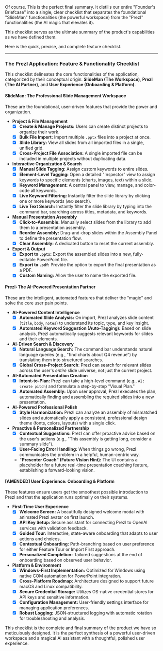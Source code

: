 Of course. This is the perfect final summary. It distills our entire "Founder's Briefcase" into a single, clear checklist that separates the foundational "SlideMan" functionalities (the powerful workspace) from the "PrezI" functionalities (the AI magic that elevates it).

This checklist serves as the ultimate summary of the product's capabilities as we have defined them.

Here is the quick, precise, and complete feature checklist.

---

### **The PrezI Application: Feature & Functionality Checklist**

This checklist delineates the core functionalities of the application, categorized by their conceptual origin: **SlideMan (The Workspace)**, **PrezI (The AI Partner)**, and **User Experience (Onboarding & Platform)**.

#### **SlideMan: The Professional Slide Management Workspace**

These are the foundational, user-driven features that provide the power and organization.

*   **Project & File Management**
    *   [x] **Create & Manage Projects:** Users can create distinct projects to organize their work.
    *   [x] **Bulk File Import:** Import multiple `.pptx` files into a project at once.
    *   [x] **Slide Library:** View all slides from all imported files in a single, unified grid.
    *   [x] **Cross-Project File Association:** A single imported file can be included in multiple projects without duplicating data.

*   **Interactive Organization & Search**
    *   [x] **Manual Slide Tagging:** Assign custom keywords to entire slides.
    *   [x] **Element-Level Tagging:** Open a detailed "Inspector" view to assign keywords to specific elements (charts, images, text) within a slide.
    *   [x] **Keyword Management:** A central panel to view, manage, and color-code all keywords.
    *   [x] **Live Keyword Filtering:** Instantly filter the slide library by clicking one or more keywords (`AND` search).
    *   [x] **Live Text Search:** Instantly filter the slide library by typing into the command bar, searching across titles, metadata, and keywords.

*   **Manual Presentation Assembly**
    *   [x] **Click-to-Assemble:** Manually select slides from the library to add them to a presentation assembly.
    *   [x] **Reorder Assembly:** Drag-and-drop slides within the Assembly Panel to define the presentation flow.
    *   [x] **Clear Assembly:** A dedicated button to reset the current assembly.

*   **Export & Output**
    *   [x] **Export to `.pptx`:** Export the assembled slides into a new, fully-editable PowerPoint file.
    *   [x] **Export to `.pdf`:** Provide the option to export the final presentation as a PDF.
    *   [x] **Custom Naming:** Allow the user to name the exported file.

#### **PrezI: The AI-Powered Presentation Partner**

These are the intelligent, automated features that deliver the "magic" and solve the core user pain points.

*   **AI-Powered Content Intelligence**
    *   [x] **Automated Slide Analysis:** On import, PrezI analyzes slide content (`title`, `body`, `notes`) to understand its topic, type, and key insight.
    *   [x] **Automated Keyword Suggestion (Auto-Tagging):** Based on slide analysis, PrezI automatically suggests relevant keywords for slides and their elements.

*   **AI-Driven Search & Discovery**
    *   [x] **Natural Language Search:** The command bar understands natural language queries (e.g., "find charts about Q4 revenue") by translating them into structured searches.
    *   [x] **Global Cross-Project Search:** PrezI can search for relevant slides across the user's *entire* slide universe, not just the current project.

*   **AI-Automated Presentation Creation**
    *   [x] **Intent-to-Plan:** PrezI can take a high-level command (e.g., `AI: create pitch`) and formulate a step-by-step "Visual Plan."
    *   [x] **Automated Assembly:** Upon user approval, PrezI executes the plan, automatically finding and assembling the required slides into a new presentation.

*   **AI-Powered Professional Polish**
    *   [x] **Style Harmonization:** PrezI can analyze an assembly of mismatched slides and automatically apply a consistent, professional design theme (fonts, colors, layouts) with a single click.

*   **Proactive & Personalized Partnership**
    *   [x] **Contextual Suggestions:** PrezI can offer proactive advice based on the user's actions (e.g., "This assembly is getting long, consider a summary slide").
    *   [x] **User-Facing Error Handling:** When things go wrong, PrezI communicates the problem in a helpful, human-centric way.
    *   **"Presenter Coach" (Future Vision Hint):** The UI contains a placeholder for a future real-time presentation coaching feature, establishing a forward-looking vision.

#### **[AMENDED] User Experience: Onboarding & Platform**

These features ensure users get the smoothest possible introduction to PrezI and that the application runs optimally on their systems.

*   **First-Time User Experience**
    *   [x] **Welcome Screen:** A beautifully designed welcome modal with animated PrezI avatar on first launch.
    *   [x] **API Key Setup:** Secure assistant for connecting PrezI to OpenAI services with validation feedback.
    *   [x] **Guided Tour:** Interactive, state-aware onboarding that adapts to user actions and choices.
    *   [x] **Contextual Onboarding:** Path-branching based on user preference for either Feature Tour or Import First approach.
    *   [x] **Personalized Completion:** Tailored suggestions at the end of onboarding based on observed user behavior.

*   **Platform & Environment**
    *   [x] **Windows-First Implementation:** Optimized for Windows using native COM automation for PowerPoint integration.
    *   [x] **Cross-Platform Roadmap:** Architecture designed to support future macOS and Linux compatibility.
    *   [x] **Secure Credential Storage:** Utilizes OS-native credential stores for API keys and sensitive information.
    *   [x] **Configuration Management:** User-friendly settings interface for managing application preferences.
    *   [x] **Robust Logging:** JSON-structured logging with automatic rotation for troubleshooting and analysis.

This checklist is the complete and final summary of the product we have so meticulously designed. It is the perfect synthesis of a powerful user-driven workspace and a magical AI assistant with a thoughtful, polished user experience.